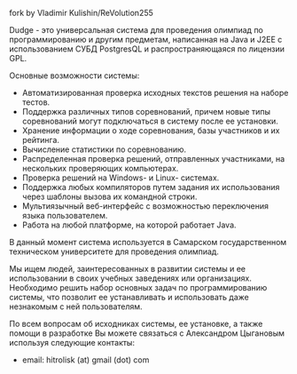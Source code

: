 ﻿fork by Vladimir Kulishin/ReVolution255

Dudge - это универсальная система для проведения олимпиад по программированию и другим предметам, написанная на Java и J2EE с использованием СУБД PostgresQL и распространяющаяся по лицензии GPL.

Основные возможности системы:
  * Автоматизированная проверка исходных текстов решения на наборе тестов.
  * Поддержка различных типов соревнований, причем новые типы соревнований могут подключаться в систему после ее установки.
  * Хранение информации о ходе соревнования, базы участников и их рейтинга.
  * Вычисление статистики по соревнованию.
  * Распределенная проверка решений, отправленных участниками, на нескольких проверяющих компьютерах.
  * Проверка решений на Windows- и Linux- системах.
  * Поддержка любых компиляторов путем задания их использования через шаблоны вызова их командной строки.
  * Мультиязычный веб-интерфейс с возможностью переключения языка пользователем.
  * Работа на любой платформе, на которой работает Java.

В данный момент система используется в Самарском государственном техническом университете для проведения олимпиад.

Мы ищем людей, заинтересованных в развитии системы и ее использовании в своих учебных заведениях или организациях. Необходимо решить набор основных задач по программированию системы, что позволит ее устанавливать и использовать даже незнакомым с ней пользователям.

По всем вопросам об исходниках системы, ее установке, а также помощи в разработке Вы можете связаться с Александром Цыгановым используя следующие контакты:

  * email: hitrolisk (at) gmail (dot) com
